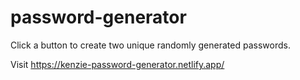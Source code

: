 # password-generator

Click a button to create two unique randomly generated passwords.

Visit https://kenzie-password-generator.netlify.app/
